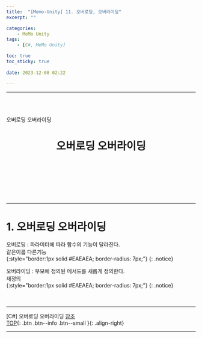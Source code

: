 ```yaml
---
title:  "[Memo-Unity] 11. 오버로딩, 오버라이딩"
excerpt: ""

categories:
    - MeMo Unity
tags:
    - [C#, MeMo Unity]

toc: true
toc_sticky: true
 
date: 2023-12-08 02:22

---
```

- - -
<BR><BR>

오버로딩 오버라이딩

<center><H1> 오버로딩 오버라이딩 </H1></center>

<br><br><br><br><br><br>
- - - 

# 1. 오버로딩 오버라이딩
오버로딩 : 파라미터에 따라 함수의 기능이 달라진다.  
같은이름 다른기능   
{:style="border:1px solid #EAEAEA; border-radius: 7px;"}
{: .notice}  

오버라이딩 : 부모에 정의된 메서드를 새롭게 정의한다.  
재정의  
{:style="border:1px solid #EAEAEA; border-radius: 7px;"}
{: .notice}  
<br><br>
- - - 

[C#] 오버로딩 오버라이딩
[참조](https://docs.unity3d.com/kr/2021.3/Manual/Coroutines.html)  
[TOP](#){: .btn .btn--info .btn--small }{: .align-right}
<br>
- - -
